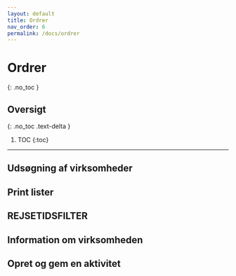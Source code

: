 ```yaml
---
layout: default
title: Ordrer
nav_order: 6
permalink: /docs/ordrer
---
```


# Ordrer
{: .no_toc }

## Oversigt
{: .no_toc .text-delta }

1. TOC
{:toc}

---

## Udsøgning af virksomheder

## Print lister

## REJSETIDSFILTER

## Information om virksomheden

## Opret og gem en aktivitet